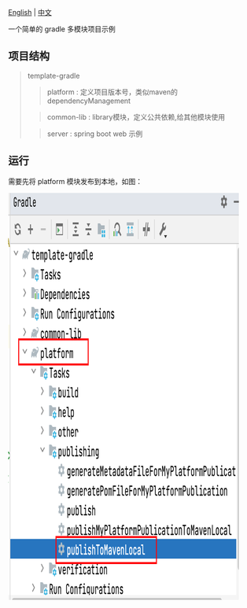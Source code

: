 [English](./README.md) | [中文](./README-zh.md)

一个简单的 gradle 多模块项目示例

## 项目结构
> template-gradle 
> > platform : 定义项目版本号，类似maven的dependencyManagement
> 
> > common-lib : library模块，定义公共依赖,给其他模块使用
> 
> > server : spring boot web 示例
> 
## 运行

需要先将 platform 模块发布到本地，如图：


![img.png](img.png)